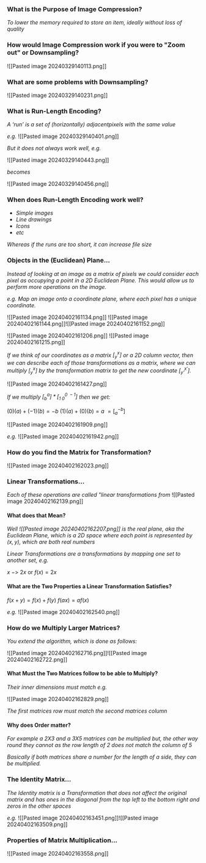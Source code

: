 ### What is the Purpose of Image Compression?
*To lower the memory required to store an item, ideally without loss of quality*


### How would Image Compression work if you were to "Zoom out" or Downsampling?

![[Pasted image 20240329140113.png]]


### What are some problems with Downsampling?

![[Pasted image 20240329140231.png]]


### What is Run-Length Encoding?

*A ‘run’ is a set of (horizontally) adjacentpixels with the same value*

*e.g.*
![[Pasted image 20240329140401.png]]

*But it does not always work well, e.g.*

![[Pasted image 20240329140443.png]]

*becomes*

![[Pasted image 20240329140456.png]]


### When does Run-Length Encoding work well?
- *Simple images*
- *Line drawings*
- *Icons*
- *etc*

*Whereas if the runs are too short, it can increase file size*


### Objects in the (Euclidean) Plane...

*Instead of looking at an image as a matrix of pixels we could consider each pixel as occupying a point in a 2D Euclidean Plane. This would allow us to perform more operations on the image.*

*e.g. Map an image onto a coordinate plane, where each pixel has a unique coordinate.*

![[Pasted image 20240402161134.png]]
![[Pasted image 20240402161144.png]]![[Pasted image 20240402161152.png]]

![[Pasted image 20240402161206.png]]
![[Pasted image 20240402161215.png]]

*If we think of our coordinates as a matrix $[^x_y]$ or a 2D column vector, then we can describe each of those transformations as a matrix, where we can multiply $[^x_y]$ by the transformation matrix to get the new coordinate $[^{x'}_{y'}]$.*

![[Pasted image 20240402161427.png]]

*If we multiply $[^a_b] * [^{0\;-1}_{1\; 0}]$ then we get:*

$(0)(a) + (-1)(b) = -b$
$(1)(a) + (0)(b) = a$
$= [^{-b}_a]$

![[Pasted image 20240402161909.png]]

*e.g.*
![[Pasted image 20240402161942.png]]


### How do you find the Matrix for Transformation?

![[Pasted image 20240402162023.png]]


### Linear Transformations...

*Each of these operations are called "linear transformations from* 
![[Pasted image 20240402162139.png]]

#### What does that Mean?

*Well ![[Pasted image 20240402162207.png]] is the real plane, aka the Euclidean Plane, which is a 2D space where each point is represented by $(x, y)$, which are both real numbers*


*Linear Transformations are a transformations by mapping one set to another set, e.g.*

$x$ $->$ $2x$  or $f(x) = 2x$

#### What are the Two Properties a Linear Transformation Satisfies?

$f(x + y) = f(x) + f(y)$ 
$f(ax) = af(x)$

*e.g.*
![[Pasted image 20240402162540.png]]


### How do we Multiply Larger Matrices?

*You extend the algorithm, which is done as follows:*

![[Pasted image 20240402162716.png]]![[Pasted image 20240402162722.png]]


#### What Must the Two Matrices follow to be able to Multiply?

*Their inner dimensions must match e.g.*

![[Pasted image 20240402162829.png]]

*The first matrices row must match the second matrices column*

#### Why does Order matter?

*For example a $2X3$ and a $3X5$ matrices can be multiplied but, the other way round they cannot as the row length of 2 does not match the column of 5*

*Basically if both matrices share a number for the length of a side, they can be multiplied.*


### The Identity Matrix...

*The Identity matrix is a Transformation that does not affect the original matrix and has ones in the diagonal from the top left to the bottom right and zeros in the other spaces*

*e.g.*
![[Pasted image 20240402163451.png]]![[Pasted image 20240402163509.png]]


### Properties of Matrix Multiplication...

![[Pasted image 20240402163558.png]]